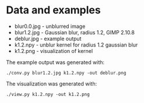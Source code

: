 # Data and examples

* blur0.0.jpg - unblurred image
* blur1.2.jpg - Gaussian blur, radius 1.2, GIMP 2.10.8
* deblur.jpg - example output
* k1.2.npy - unblur kernel for radius 1.2 gaussian blur
* k1.2.png - visualization of kernel

The example output was generated with:

```shell
./conv.py blur1.2.jpg k1.2.npy -out deblur.png
```

The visualization was generated with:

```shell
./view.py k1.2.npy -out k1.2.png
```
